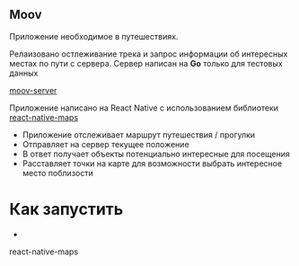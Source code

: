 Moov
----

Приложение необходимое в путешествиях.

Релаизовано остлеживание трека и запрос информации об интересных местах
по пути с сервера. Сервер написан на **Go** только для тестовых данных

[moov-server](https://github.com/pik4ez/moov-server)

Приложение написано на React Native с использованием библиотеки
[react-native-maps](https://github.com/lelandrichardson/react-native-maps)

- Приложение отслеживает маршрут путешествия / прогулки
- Отправляет на сервер текущее положение
- В ответ получает объекты потенциально интересные для посещения
- Расставляет точки на карте для возможности выбрать интересное место поблизости


Как запустить
=============

- 

react-native-maps